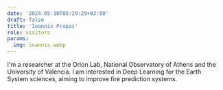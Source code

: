 ```yaml
---
date: '2024-05-10T05:29:29+02:00'
draft: false
title: 'Ioannis Prapas'
role: visitors
params:
  img: ioannis.webp
---
```


I'm a researcher at the Orion Lab, National Observatory of Athens and the University of Valencia. I am interested in Deep Learning for the Earth System sciences, aiming to improve fire prediction systems.
